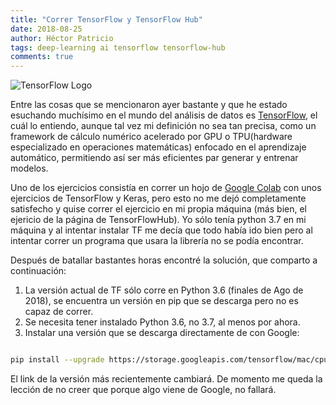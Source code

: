 ```yaml
---
title: "Correr TensorFlow y TensorFlow Hub"
date: 2018-08-25
author: Héctor Patricio
tags: deep-learning ai tensorflow tensorflow-hub
comments: true
---
```


![TensorFlow Logo](http://res.cloudinary.com/hectorip/image/upload/c_scale,w_700/v1535694725/Tensorflow_logo.svg_vkbzhz.png)


Entre las cosas que se mencionaron ayer bastante y que he estado esuchando muchísimo
en el mundo del análisis de datos es [TensorFlow](https://www.tensorflow.org/), el cuál lo entiendo,
aunque tal vez mi definición no sea tan precisa, como un framework de cálculo numérico acelerado
por GPU o TPU(hardware especializado en operaciones matemáticas) enfocado en el aprendizaje automático,
permitiendo así ser más eficientes par generar y entrenar modelos.

Uno de los ejercicios consistía en correr un hojo de [Google Colab](https://colab.research.google.com/) con unos
ejercicios de TensorFlow y Keras, pero esto no me dejó completamente satisfecho y quise correr el ejercicio en
mi propia máquina (más bien, el ejericio de la página de TensorFlowHub). Yo sólo tenía python 3.7 en mi máquina
y al intentar instalar TF me decía que todo había ido bien pero al intentar correr un programa que usara la librería no se podía encontrar.

Después de batallar bastantes horas encontré la solución, que comparto a continuación:

1. La versión actual de TF sólo corre en Python 3.6 (finales de Ago de 2018), se encuentra un versión en pip que
se descarga pero no es capaz de correr.
2. Se necesita tener instalado Python 3.6, no 3.7, al menos por ahora.
3. Instalar una versión que se descarga directamente de con Google:

```bash

pip install --upgrade https://storage.googleapis.com/tensorflow/mac/cpu/tensorflow-1.10.1-py3-none-any.whl
```

El link de la versión más recientemente cambiará. De momento me queda la lección de no creer que porque algo
viene de Google, no fallará.


